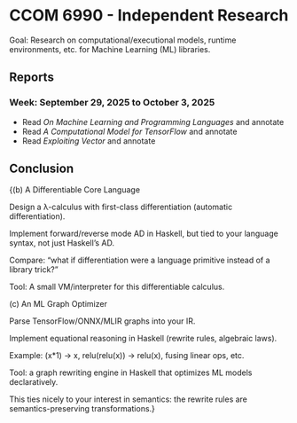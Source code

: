 # CCOM 6990 - Independent Research

Goal: Research on computational/executional models, runtime environments, etc. for Machine Learning (ML) libraries.

## Reports

### Week: September 29, 2025 to October 3, 2025

* Read _On Machine Learning and Programming Languages_ and annotate
* Read _A Computational Model for TensorFlow_ and annotate
* Read _Exploiting Vector_ and annotate

## Conclusion

{(b) A Differentiable Core Language

Design a λ-calculus with first-class differentiation (automatic differentiation).

Implement forward/reverse mode AD in Haskell, but tied to your language syntax, not just Haskell’s AD.

Compare: “what if differentiation were a language primitive instead of a library trick?”

Tool: A small VM/interpreter for this differentiable calculus.

(c) An ML Graph Optimizer

Parse TensorFlow/ONNX/MLIR graphs into your IR.

Implement equational reasoning in Haskell (rewrite rules, algebraic laws).

Example: (x*1) → x, relu(relu(x)) → relu(x), fusing linear ops, etc.

Tool: a graph rewriting engine in Haskell that optimizes ML models declaratively.

This ties nicely to your interest in semantics: the rewrite rules are semantics-preserving transformations.}

